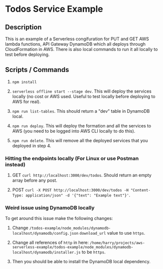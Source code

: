 # Todos Service Example

## Description
This is an example of a Serverless congifuration for PUT and GET AWS lambda functions, API Gateway DynamoDB which all deploys through CloudFormation in AWS. There is also local commands to run it all locally to test before deploying.

## Scripts / Commands

1. `npm install`

2. `serverless offline start --stage dev`. This will deploy the services locally (no cost or AWS used. Useful to test locally before deploying to AWS for real).

3. `npm run list-tables`. This should return a "dev" table in DynamoDB local.

4. `npm run deploy`. This will deploy the formation and all the services to AWS (you need to be logged into AWS CLI locally to do this).

5. `npm run delete`. This will remove all the deployed services that you deployed in step 4.

### Hitting the endpoints locally (For Linux or use Postman instead)

1. GET `curl http://localhost:3000/dev/todos`. Should return an empty array before any post.

2. POST `curl -X POST http://localhost:3000/dev/todos -H "Content-Type: application/json" -d '{"text": "Example text"}'`.

### Weird issue using DynamoDB locally

To get around this issue make the following changes:

1. Change `/todos-example/node_modules/dynamodb-localhost/dynamodb/config.json` `download_url` value to use `https`.

2. Change all references of `http` in here: `/home/harry/projects/aws-serverless-example/todos-example/node_modules/dynamodb-localhost/dynamodb/installer.js` to be `https`.

3. Then you should be able to install the DynamoDB local dependency.